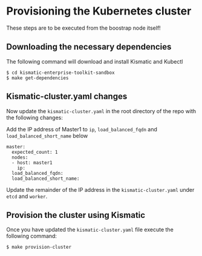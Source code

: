# Provisioning the Kubernetes cluster

These steps are to be executed from the boostrap node itself!

## Downloading the necessary dependencies

The following command will download and install Kismatic and Kubectl

```
$ cd kismatic-enterprise-toolkit-sandbox
$ make get-dependencies
```

## Kismatic-cluster.yaml changes

Now update the `kismatic-cluster.yaml` in the root directory of the repo with the following changes:

Add the IP address of Master1 to `ip`, `load_balanced_fqdn` and `load_balanced_short_name` below

```
master:
  expected_count: 1
  nodes:
  - host: master1
    ip:
  load_balanced_fqdn:
  load_balanced_short_name:
```

Update the remainder of the IP address in the `kismatic-cluster.yaml` under `etcd` and `worker`.

## Provision the cluster using Kismatic

Once you have updated the `kismatic-cluster.yaml` file execute the following command:

```
$ make provision-cluster
```
